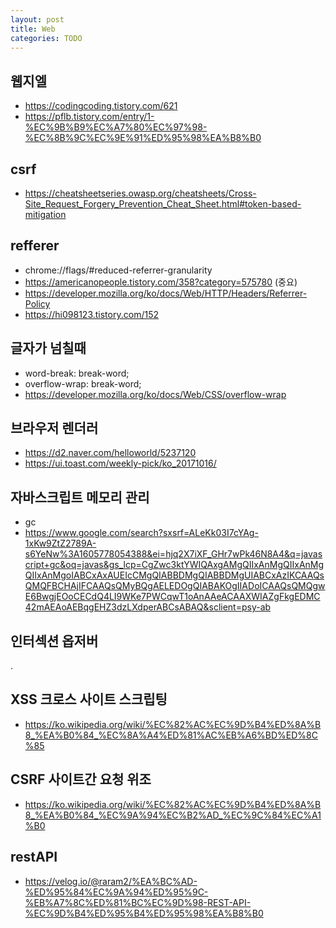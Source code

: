 ```yaml
---
layout: post
title: Web
categories: TODO
---
```


## 웹지엘
- https://codingcoding.tistory.com/621
- https://pflb.tistory.com/entry/1-%EC%9B%B9%EC%A7%80%EC%97%98-%EC%8B%9C%EC%9E%91%ED%95%98%EA%B8%B0

## csrf
- https://cheatsheetseries.owasp.org/cheatsheets/Cross-Site_Request_Forgery_Prevention_Cheat_Sheet.html#token-based-mitigation

## refferer
- chrome://flags/#reduced-referrer-granularity
- https://americanopeople.tistory.com/358?category=575780 (중요)
- https://developer.mozilla.org/ko/docs/Web/HTTP/Headers/Referrer-Policy
- https://hi098123.tistory.com/152


## 글자가 넘칠때

- word-break: break-word;
- overflow-wrap: break-word;
- https://developer.mozilla.org/ko/docs/Web/CSS/overflow-wrap

## 브라우저 렌더러
- https://d2.naver.com/helloworld/5237120
- https://ui.toast.com/weekly-pick/ko_20171016/

## 자바스크립트 메모리 관리
- gc
- https://www.google.com/search?sxsrf=ALeKk03I7cYAg-1xKw9ZtZ2789A-s6YeNw%3A1605778054388&ei=hjq2X7iXF_GHr7wPk46N8A4&q=javascript+gc&oq=javas&gs_lcp=CgZwc3ktYWIQAxgAMgQIIxAnMgQIIxAnMgQIIxAnMgoIABCxAxAUEIcCMgQIABBDMgQIABBDMgUIABCxAzIKCAAQsQMQFBCHAjIFCAAQsQMyBQgAELEDOgQIABAKOgIIADoICAAQsQMQgwE6BwgjEOoCECdQ4LI9WKe7PWCqwT1oAnAAeACAAXWIAZgFkgEDMC42mAEAoAEBqgEHZ3dzLXdperABCsABAQ&sclient=psy-ab

## 인터섹션 옵저버
.

## XSS 크로스 사이트 스크립팅

- https://ko.wikipedia.org/wiki/%EC%82%AC%EC%9D%B4%ED%8A%B8_%EA%B0%84_%EC%8A%A4%ED%81%AC%EB%A6%BD%ED%8C%85


## CSRF 사이트간 요청 위조
- https://ko.wikipedia.org/wiki/%EC%82%AC%EC%9D%B4%ED%8A%B8_%EA%B0%84_%EC%9A%94%EC%B2%AD_%EC%9C%84%EC%A1%B0

## restAPI

- https://velog.io/@raram2/%EA%BC%AD-%ED%95%84%EC%9A%94%ED%95%9C-%EB%A7%8C%ED%81%BC%EC%9D%98-REST-API-%EC%9D%B4%ED%95%B4%ED%95%98%EA%B8%B0
